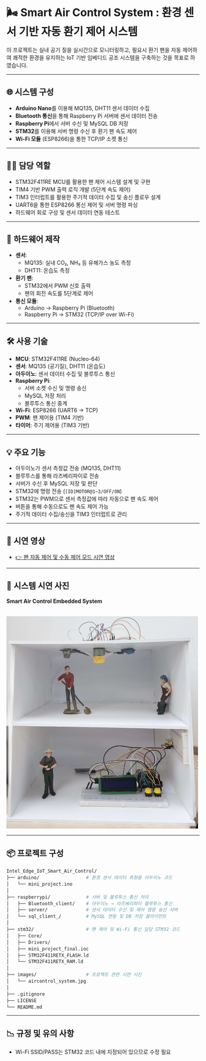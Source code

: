 # 🌬️ Smart Air Control System : 환경 센서 기반 자동 환기 제어 시스템

이 프로젝트는 실내 공기 질을 실시간으로 모니터링하고, 필요시 환기 팬을 자동 제어하여 쾌적한 환경을 유지하는 IoT 기반 임베디드 공조 시스템을 구축하는 것을 목표로 하였습니다.

---

## 🌐 시스템 구성

- **Arduino Nano**를 이용해 MQ135, DHT11 센서 데이터 수집
- **Bluetooth 통신**을 통해 Raspberry Pi 서버에 센서 데이터 전송
- **Raspberry Pi**에서 서버 수신 및 MySQL DB 저장
- **STM32**를 이용해 서버 명령 수신 후 환기 팬 속도 제어
- **Wi-Fi 모듈** (ESP8266)을 통한 TCP/IP 소켓 통신

---

## 👨‍💻 담당 역할

- STM32F411RE MCU를 활용한 팬 제어 시스템 설계 및 구현
- TIM4 기반 PWM 출력 로직 개발 (5단계 속도 제어)
- TIM3 인터럽트를 활용한 주기적 데이터 수집 및 송신 플로우 설계
- UART6을 통한 ESP8266 통신 제어 및 서버 명령 파싱
- 하드웨어 회로 구성 및 센서 데이터 연동 테스트

---

## 🔧 하드웨어 제작

- **센서**:
  - MQ135: 실내 CO₂, NH₃ 등 유해가스 농도 측정
  - DHT11: 온습도 측정
- **환기 팬**:
  - STM32에서 PWM 신호 출력
  - 팬의 회전 속도를 5단계로 제어
- **통신 모듈**:
  - Arduino → Raspberry Pi (Bluetooth)
  - Raspberry Pi → STM32 (TCP/IP over Wi-Fi)

---

## 🛠️ 사용 기술

- **MCU**: STM32F411RE (Nucleo-64)
- **센서**: MQ135 (공기질), DHT11 (온습도)
- **아두이노**: 센서 데이터 수집 및 블루투스 통신
- **Raspberry Pi**:
  - 서버 소켓 수신 및 명령 송신
  - MySQL 저장 처리
  - 블루투스 통신 중계
- **Wi-Fi**: ESP8266 (UART6 → TCP)
- **PWM**: 팬 제어용 (TIM4 기반)
- **타이머**: 주기 제어용 (TIM3 기반)

---

## 💡 주요 기능

- 아두이노가 센서 측정값 전송 (MQ135, DHT11)
- 블루투스를 통해 라즈베리파이로 전송
- 서버가 수신 후 MySQL 저장 및 판단
- STM32에 명령 전송 (`[ID]MOTOR@1~3/OFF/ON`)
- STM32는 PWM으로 센서 측정값에 따라 자동으로 팬 속도 제어
- 버튼을 통해 수동으로도 팬 속도 제어 가능
- 주기적 데이터 수집/송신을 TIM3 인터럽트로 관리

---

## 🎥 시연 영상

- [👉 팬 자동 제어 및 수동 제어 모드 시연 영상](https://youtube.com/shorts/vbZUc9HCvQQ?feature=share)

---

## 📸 시스템 시연 사진

**Smart Air Control Embedded System**

<br>

<img src="./images/aircontrol_system.jpg" width="500px" />

---

## 📦 프로젝트 구성

```bash
Intel_Edge_IoT_Smart_Air_Control/
├── arduino/                 # 환경 센서 데이터 측정용 아두이노 코드
│   └── mini_project.ino
│
├── raspberrypi/             # 서버 및 블루투스 통신 처리
│   ├── Bluetooth_client/    # 아두이노 → 라즈베리파이 블루투스 통신
│   ├── server/              # 센서 데이터 수신 및 제어 명령 송신 서버
│   └── sql_client_/         # MySQL 연동 및 DB 저장 클라이언트
│
├── stm32/                   # 팬 제어 및 Wi-Fi 통신 담당 STM32 코드
│   ├── Core/                
│   ├── Drivers/             
│   ├── mini_project_final.ioc   
│   ├── STM32F411RETX_FLASH.ld   
│   └── STM32F411RETX_RAM.ld     
│
├── images/                  # 프로젝트 관련 시연 사진
│   └── aircontrol_system.jpg
│
├── .gitignore                
├── LICENSE                   
└── README.md                

```

---

## 📉 규정 및 유의 사항

- Wi-Fi SSID/PASS는 STM32 코드 내에 지정되어 있으므로 수정 필요

